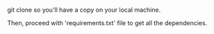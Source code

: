 git clone <url> so you'll have a copy on your local machine.

Then, proceed with 'requirements.txt' file to get all the dependencies.